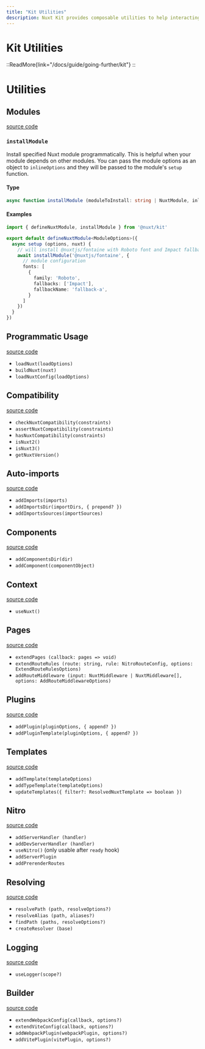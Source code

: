 ```yaml
---
title: "Kit Utilities"
description: Nuxt Kit provides composable utilities to help interacting with Nuxt Hooks and Nuxt Builder.
---
```


# Kit Utilities

::ReadMore{link="/docs/guide/going-further/kit"}
::

# Utilities

## Modules

[source code](https://github.com/nuxt/nuxt/blob/main/packages/kit/src/module)

### `installModule`

Install specified Nuxt module programmatically. This is helpful when your module depends on other modules. You can pass the module options as an object to `inlineOptions` and they will be passed to the module's `setup` function.

#### Type

```ts
async function installModule (moduleToInstall: string | NuxtModule, inlineOptions?: any, nuxt?: Nuxt)
```

#### Examples
```ts
import { defineNuxtModule, installModule } from '@nuxt/kit'

export default defineNuxtModule<ModuleOptions>({  
  async setup (options, nuxt) {
    // will install @nuxtjs/fontaine with Roboto font and Impact fallback
    await installModule('@nuxtjs/fontaine', {
      // module configuration
      fonts: [
        {
          family: 'Roboto',
          fallbacks: ['Impact'],
          fallbackName: 'fallback-a',
        }
      ]
    })
  }
})
```

## Programmatic Usage

[source code](https://github.com/nuxt/nuxt/blob/main/packages/kit/src/loader)

- `loadNuxt(loadOptions)`
- `buildNuxt(nuxt)`
- `loadNuxtConfig(loadOptions)`

## Compatibility

[source code](https://github.com/nuxt/nuxt/blob/main/packages/kit/src/compatibility.ts)

- `checkNuxtCompatibility(constraints)`
- `assertNuxtCompatibility(constraints)`
- `hasNuxtCompatibility(constraints)`
- `isNuxt2()`
- `isNuxt3()`
- `getNuxtVersion()`

## Auto-imports

[source code](https://github.com/nuxt/nuxt/blob/main/packages/kit/src/imports.ts)

- `addImports(imports)`
- `addImportsDir(importDirs, { prepend? })`
- `addImportsSources(importSources)`

## Components

[source code](https://github.com/nuxt/nuxt/blob/main/packages/kit/src/components.ts)

- `addComponentsDir(dir)`
- `addComponent(componentObject)`

## Context

[source code](https://github.com/nuxt/nuxt/blob/main/packages/kit/src/context.ts)

- `useNuxt()`

## Pages

[source code](https://github.com/nuxt/nuxt/blob/main/packages/kit/src/pages.ts)

- `extendPages (callback: pages => void)`
- `extendRouteRules (route: string, rule: NitroRouteConfig, options: ExtendRouteRulesOptions)`
- `addRouteMiddleware (input: NuxtMiddleware | NuxtMiddleware[], options: AddRouteMiddlewareOptions)`

## Plugins

[source code](https://github.com/nuxt/nuxt/blob/main/packages/kit/src/plugin.ts)

- `addPlugin(pluginOptions, { append? })`
- `addPluginTemplate(pluginOptions, { append? })`

## Templates

[source code](https://github.com/nuxt/nuxt/blob/main/packages/kit/src/template.ts)

- `addTemplate(templateOptions)`
- `addTypeTemplate(templateOptions)`
- `updateTemplates({ filter?: ResolvedNuxtTemplate => boolean })`

## Nitro

[source code](https://github.com/nuxt/nuxt/blob/main/packages/kit/src/nitro.ts)

- `addServerHandler (handler)`
- `addDevServerHandler (handler)`
- `useNitro()` (only usable after `ready` hook)
- `addServerPlugin`
- `addPrerenderRoutes`

## Resolving

[source code](https://github.com/nuxt/nuxt/blob/main/packages/kit/src/resolve.ts)

- `resolvePath (path, resolveOptions?)`
- `resolveAlias (path, aliases?)`
- `findPath (paths, resolveOptions?)`
- `createResolver (base)`

## Logging

[source code](https://github.com/nuxt/nuxt/blob/main/packages/kit/src/logger.ts)

- `useLogger(scope?)`

## Builder

[source code](https://github.com/nuxt/nuxt/blob/main/packages/kit/src/build.ts)

- `extendWebpackConfig(callback, options?)`
- `extendViteConfig(callback, options?)`
- `addWebpackPlugin(webpackPlugin, options?)`
- `addVitePlugin(vitePlugin, options?)`
